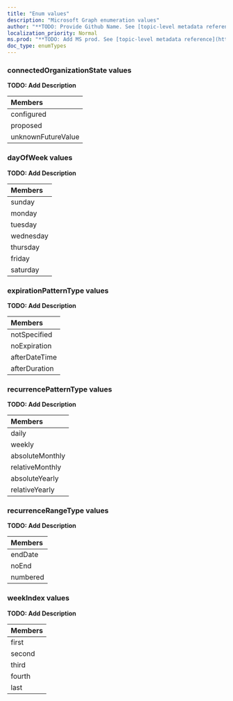 ```yaml
---
title: "Enum values"
description: "Microsoft Graph enumeration values"
author: "**TODO: Provide Github Name. See [topic-level metadata reference](https://msgo.azurewebsites.net/add/document/guidelines/metadata.html#topic-level-metadata)**"
localization_priority: Normal
ms.prod: "**TODO: Add MS prod. See [topic-level metadata reference](https://msgo.azurewebsites.net/add/document/guidelines/metadata.html#topic-level-metadata)**"
doc_type: enumTypes
---
```


### connectedOrganizationState values 

**TODO: Add Description**

|Members|
|:---|
|configured|
|proposed|
|unknownFutureValue|

### dayOfWeek values 

**TODO: Add Description**

|Members|
|:---|
|sunday|
|monday|
|tuesday|
|wednesday|
|thursday|
|friday|
|saturday|

### expirationPatternType values 

**TODO: Add Description**

|Members|
|:---|
|notSpecified|
|noExpiration|
|afterDateTime|
|afterDuration|

### recurrencePatternType values 

**TODO: Add Description**

|Members|
|:---|
|daily|
|weekly|
|absoluteMonthly|
|relativeMonthly|
|absoluteYearly|
|relativeYearly|

### recurrenceRangeType values 

**TODO: Add Description**

|Members|
|:---|
|endDate|
|noEnd|
|numbered|

### weekIndex values 

**TODO: Add Description**

|Members|
|:---|
|first|
|second|
|third|
|fourth|
|last|

